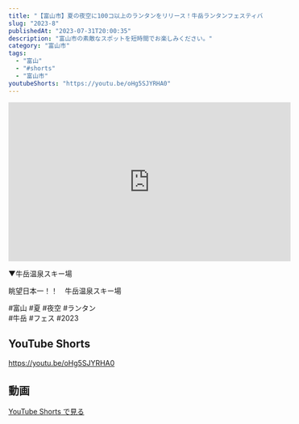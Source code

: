 ```yaml
---
title: "【富山市】夏の夜空に100コ以上のランタンをリリース！牛岳ランタンフェスティバル2023 #shorts"
slug: "2023-8"
publishedAt: "2023-07-31T20:00:35"
description: "富山市の素敵なスポットを短時間でお楽しみください。"
category: "富山市"
tags: 
  - "富山"
  - "#shorts"
  - "富山市"
youtubeShorts: "https://youtu.be/oHg5SJYRHA0"
---
```


<iframe width="560" height="315" src="https://www.youtube.com/embed/fV94M7q9rg8" frameborder="0" allowfullscreen></iframe>

▼牛岳温泉スキー場

眺望日本一！！　牛岳温泉スキー場

#富山 #夏 #夜空 #ランタン<br />
#牛岳 #フェス #2023

## YouTube Shorts

https://youtu.be/oHg5SJYRHA0

## 動画

[YouTube Shorts で見る](https://youtu.be/oHg5SJYRHA0)


